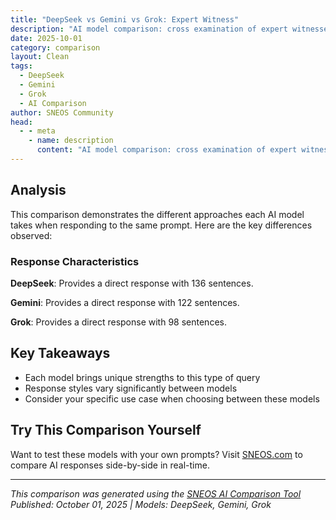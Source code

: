 ```yaml
---
title: "DeepSeek vs Gemini vs Grok: Expert Witness"
description: "AI model comparison: cross examination of expert witnesses..."
date: 2025-10-01
category: comparison
layout: Clean
tags:
  - DeepSeek
  - Gemini
  - Grok
  - AI Comparison
author: SNEOS Community
head:
  - - meta
    - name: description
      content: "AI model comparison: cross examination of expert witnesses..."
---
```


<ChatComparison
  title="DeepSeek vs Gemini vs Grok: Expert Witness"
  prompt="cross examination of expert witnesses"
  :responses='{
    "DeepSeek": "Of course. Cross-examination of an expert witness is one of the most challenging and high-stakes aspects of litigation. The goal is not to have a debate with the expert, but to strategically undermine their credibility, the foundation of their opinion, or the opinion itself in the eyes of the judge or jury.\n\nHere is a comprehensive guide, broken down into core principles, specific techniques, and a structural approach.\n\n### I. The Golden Rules of Cross-Examining an Expert\n\n1.  **Have a Clear, Limited Objective:** You will not get the expert to recant their entire opinion. Your goal is to achieve specific, attainable points that help your case. Examples:\n    *   \u0022The expert\u0027s opinion is based on incomplete information.\u0022\n    *   \u0022The expert is being paid a significant fee for their testimony.\u0022\n    *   \u0022The expert\u0027s methodology is not universally accepted.\u0022\n    *   \u0022A respected treatise contradicts the expert\u0027s key conclusion.\u0022\n\n2.  **Ask Only Leading Questions:** This is the most fundamental rule. You must control the witness and not give them a platform to explain. The question should contain the answer.\n    *   **Bad:** \u0022Can you explain your methodology?\u0022\n    *   **Good:** \u0022You relied on the 2015 edition of the ASTM standards, correct?\u0022\n\n3.  **One New Fact Per Question:** Keep it simple. Complex questions allow the expert to quibble, disagree with one part, or give a non-responsive answer.\n    *   **Bad:** \u0022You didn\u0027t consider the weather data or the maintenance logs, did you?\u0022\n    *   **Good:** \u0022You did not review the maintenance logs for the machine, correct?\u0022 (Wait for answer). \u0022And you also did not review the National Weather Service data for that day, correct?\u0022\n\n4.  **Know the Answer Before You Ask:** Never ask a question you don\u0027t know the answer to. Your cross should be based entirely on the expert\u0027s deposition, report, published works, and other reliable sources.\n\n5.  **Listen Carefully and Don\u0027t Argue:** If the expert gives a non-responsive or slippery answer, remain calm. You can often use it against them later. If necessary, you can say, \u0022I\u0027ll rephrase the question,\u0022 or \u0022My question was...\u0022 Arguing makes you look bad and gives the expert control.\n\n6.  **The \u0022Why\u0022 Question is Almost Always a Trap:** Never ask an expert \u0022Why?\u0022 on cross-examination. It cedes control and allows them to explain and reinforce their opinion. The only time to ask \u0022why\u0022 is when you are 100% certain the answer will be devastating to them and there is no recovery.\n\n---\n\n### II. The \u0022Arenas of Attack\u0022: Where to Focus Your Cross\n\nYou can challenge an expert in several key areas. Pick the ones that are strongest for your case.\n\n#### 1. Attacking the Expert\u0027s Qualifications \u0026 Bias\nThe goal is to show they are not the impartial authority they claim to be.\n*   **Financial Bias:** \u0022You are being paid $[X] per hour for your work on this case, correct?\u0022 \u0022In the last five years, you have testified for plaintiffs/defendants in [Y] number of cases?\u0022 \u0022The vast majority of your testimony has been for one side, hasn\u0027t it?\u0022\n*   **\u0022Hired Gun\u0022:** Show a pattern of always testifying for the same side or always reaching conclusions favorable to the party who hired them.\n*   **Lack of Specific Expertise:** \u0022Your PhD is in mechanical engineering, but this case involves polymer chemistry, doesn\u0027t it?\u0022 \u0022You\u0027ve never designed a product like the one at issue, have you?\u0022\n\n#### 2. Attacking the Foundation of the Opinion (The \u0022Daubert\u0022 Challenge)\nThe goal is to show their opinion is built on a shaky foundation. This is often the most effective approach.\n*   **Insufficient Data:** \u0022You never visited the accident scene, did you?\u0022 \u0022You did not speak to any of the eyewitnesses, correct?\u0022 \u0022Your opinion is based solely on the documents my opponent provided to you, isn\u0027t that true?\u0022\n*   **Reliance on Hearsay:** \u0022That fact you just relied on came from a statement by Mr. Jones, who isn\u0027t here to testify, correct?\u0022\n*   **Facts Assumed but Not Proven:** \u0022Your entire opinion depends on the assumption that the plaintiff was wearing a seatbelt. But you have no firsthand knowledge of that fact, do you?\u0022\n\n#### 3. Attacking the Methodology\nThe goal is to show their process was flawed or not scientifically sound.\n*   **Deviations from Standards:** \u0022The industry standard, ASTM E678, requires testing at three different temperatures, but you only tested at one, correct?\u0022\n*   **Unreliable Testing:** \u0022The machine you used for testing has a known error rate of 5%, doesn\u0027t it?\u0022 \u0022You did not calibrate the machine on the day of the test, did you?\u0022\n*   **Subjective vs. Objective:** \u0022Your \u0027differential diagnosis\u0027 is really just a process of elimination, isn\u0027t it?\u0022 \u0022And another qualified expert could start with a different list of possibilities and reach a different conclusion, couldn\u0027t they?\u0022\n\n#### 4. Attacking the Conclusions Themselves\nThe goal is to create doubt about the opinion\u0027s certainty and show other possible conclusions.\n*   **Overstatement of Certainty:** \u0022On direct, you said you were \u0027certain\u0027 of your conclusion. But in your deposition, you agreed it was only \u0027likely,\u0027 didn\u0027t you?\u0022 (This requires a prior inconsistent statement from the deposition).\n*   **Other Possible Causes:** \u0022You would agree that [Alternative Cause A] could also explain the failure, wouldn\u0027t you?\u0022 \u0022And [Alternative Cause B] is also a possibility, correct?\u0022\n*   **Use of Learned Treatises:** If you\u0027ve laid the proper foundation, you can confront them with a respected authority. \u0022I\u0027d like to direct your attention to Chapter 4 of *Clinical Toxicology: Principles and Mechanisms*... Would you agree this is a authoritative text in your field? ... The text states \u0027[Contradictory Quote],\u0027 doesn\u0027t it?\u0022\n\n---\n\n### III. A Step-by-Step Structure for Cross-Examination\n\n**1. The Introduction (Neutral or Even Positive):**\nStart by getting the expert to agree to simple, non-controversial facts about their background and the general principles of their field. This makes you seem fair and lulls them into a pattern of saying \u0022yes.\u0022\n\n**2. The Transition (Setting the Stage):**\nMove to the specific work they did on *this case*. \u0022Now I\u0027d like to turn to the work you did specifically for this lawsuit.\u0022 Establish what they did and, more importantly, what they *did not* do.\n\n**3. The Core Attack (Implementing Your Strategy):**\nThis is where you execute your plan from the \u0022Arenas of Attack\u0022 above. Use short, leading questions to walk them through the weaknesses in their qualifications, basis, methodology, or conclusions.\n*   **Use the \u0022Three C\u0027s\u0022 Method:** Be **Clear**, **Concise**, and **Control** the witness.\n\n**4. The Climax (The \u0022Money Shot\u0022):**\nThis is your key point. It should be a single, powerful statement that encapsulates your entire cross. It\u0027s often a question that forces them to agree with your central theme.\n*   *Example (Bias):* \u0022So, the truth is, Dr. Smith, you wouldn\u0027t be here today if my opponent wasn\u0027t paying you, would you?\u0022\n*   *Example (Foundation):* \u0022So, your entire opinion rests on an assumption that has not been proven in this courtroom, true?\u0022\n*   *Example (Certainty):* \u0022So, while you have *an* opinion, other qualified experts could reasonably have a *different* opinion, couldn\u0027t they?\u0022\n\n**5. The Conclusion (Sit Down):**\nOnce you\u0027ve made your point, stop. Do not ask one more question. Go back to your seat. The last thing the jury remembers should be your strongest point.\n\n---\n\n### Sample Cross-Examination Script (Shortened Example)\n\n**Case:** Slip and fall. Plaintiff\u0027s engineering expert testifies the staircase was unsafe.\n\n**Your Theme:** The expert\u0027s opinion is based on a theoretical model, not the real-world facts of the case.\n\n\u003E **You:** Dr. Jones, you\u0027re a professional engineer, correct?\n\u003E **Expert:** Yes.\n\u003E **You:** And as an engineer, you rely on accurate data to form your opinions?\n\u003E **You:** You prepared a report for this case?\n\u003E **Expert:** I did.\n\u003E **You:** And your report states that your opinions are based on your \u0022review of the relevant evidence\u0022?\n\u003E **Expert:** That\u0027s correct.\n\u003E **You:** You never visited the property where the staircase is located, did you?\n\u003E **Expert:** No, I did not.\n\u003E **You:** So you never personally measured the exact height of each step?\n\u003E **Expert:** That is correct.\n\u003E **You:** You never tested the slip-resistance of the actual treads with a tribometer?\n\u003E **Expert:** I did not.\n\u003E **You:** You don\u0027t know what kind of shoes the plaintiff was wearing that day, do you?\n\u003E **Expert:** I do not.\n\u003E **You:** In fact, your entire analysis is based on photographs and a set of blueprints provided to you by the plaintiff\u0027s attorney, isn\u0027t that true?\n\u003E **Expert:** Yes, that was the information I used.\n\u003E **You:** So, your opinion that the staircase was \u0022unreasonably dangerous\u0022 is based entirely on a theoretical review of documents, not any real-world inspection or testing of the actual staircase on the day of the incident. Correct?\n\u003E **Expert:** ...It\u0027s based on the",
    "Gemini": "Okay, let\u0027s break down the cross-examination of expert witnesses. It\u0027s a critical part of any trial where expert testimony is presented, and it requires careful planning and execution. Here\u0027s a comprehensive overview:\n\n**What is Cross-Examination of an Expert Witness?**\n\nIt\u0027s the process where the opposing party (the one who *didn\u0027t* call the expert) gets to question the expert after they\u0027ve testified on direct examination. The goal is to:\n\n*   **Challenge the expert\u0027s opinions:** Cast doubt on the validity, accuracy, or reliability of their conclusions.\n*   **Undermine the expert\u0027s credibility:** Question their qualifications, experience, impartiality, or integrity.\n*   **Expose weaknesses in the underlying data or methodology:** Show that the information the expert relied on was flawed or that their methods were not sound.\n*   **Elicit favorable information:** Get the expert to admit facts or opinions that support your case, even if indirectly.\n*   **Lay the groundwork for your own expert:** Set up points that your own expert can later refute or expand upon.\n*   **Confuse the Jury:** Sometimes, a goal is to muddy the waters so much that the jury doesn\u0027t know what to believe and sides with your client.\n\n**Key Goals and Strategies**\n\n1.  **Preparation is Paramount:**\n\n    *   **Thoroughly Review the Expert\u0027s Report and Deposition:** Know everything the expert has said and written. Look for inconsistencies, ambiguities, or weaknesses.\n    *   **Research the Expert:** Investigate their background, qualifications, publications, past testimony, and any potential biases.  A good starting point is a Google search, but also look at specialized databases and professional organizations. Search for any prior cases where their testimony was criticized.\n    *   **Consult with Your Own Expert:** Get their input on the opposing expert\u0027s opinions, methodology, and potential weaknesses. Your expert can help you identify crucial areas to attack.\n    *   **Develop a Focused Strategy:** Don\u0027t try to attack everything. Identify the key weaknesses in the expert\u0027s testimony and focus your cross-examination on those areas.\n    *   **Outline Your Questions:** Prepare a detailed outline of the questions you want to ask, but be flexible and adapt as the cross-examination unfolds.\n\n2.  **Questioning Techniques:**\n\n    *   **Leading Questions:** Cross-examination is primarily conducted using leading questions (questions that suggest the answer). This allows you to control the narrative and elicit specific information.  Examples:\n        *   \u0022Isn\u0027t it true that...?\u0022\n        *   \u0022You agree that...?\u0022\n        *   \u0022You stated in your report that...?\u0022\n    *   **Short, Clear Questions:** Keep your questions concise and easy to understand. Avoid complex or ambiguous questions that could confuse the jury or give the expert room to evade.\n    *   **Control the Witness:** Don\u0027t let the expert ramble or give lengthy explanations. Interrupt politely but firmly if they stray from the question. Use phrases like, \u0022Yes or no, please,\u0022 or \u0022That wasn\u0027t my question.\u0022\n    *   **Impeachment:** If the expert contradicts a prior statement (e.g., from their report, deposition, or previous testimony), confront them with the inconsistency. This is a powerful way to undermine their credibility.  The formula is usually:\n        1.  **Commit:** Get the expert to agree to the current statement.\n        2.  **Credit:** Show the prior inconsistent statement (emphasize its credibility - where it came from)\n        3.  **Confront:** Read the prior inconsistent statement.\n    *   **Hypothetical Questions:** Use hypothetical scenarios to challenge the expert\u0027s assumptions or expose the limitations of their opinions.  Ensure the hypothetical is based on facts in evidence.\n    *   **Admissions:** Try to get the expert to concede points that support your case, even if they are minor.  Small admissions can build up over time.\n    *   **\u0022Why\u0022 Questions (Use Sparingly):** \u0022Why\u0022 questions can be dangerous because they give the expert an opportunity to explain their reasoning. However, they can be effective if you are confident that the expert\u0027s explanation will be weak or unconvincing.\n\n3.  **Areas of Attack:**\n\n    *   **Qualifications:**\n        *   **Lack of Expertise:** Argue that the expert\u0027s training or experience is not directly relevant to the issues in the case.\n        *   **Board Certification:** Question whether the expert is board-certified in the relevant specialty.\n        *   **Publications and Research:**  Ask about the expert\u0027s publications and research. Have they published in peer-reviewed journals?  Have their findings been challenged by other experts?\n    *   **Bias and Impartiality:**\n        *   **Financial Interest:**  Inquire about the expert\u0027s fees, how much they have earned from testifying in similar cases, and whether they have a financial interest in the outcome of the case.\n        *   **Relationship with the Party:**  Explore any relationship the expert has with the party who hired them (e.g., prior collaboration, friendship, etc.).\n        *   **History of Testifying:**  Ask about the frequency with which the expert testifies, and whether they primarily testify for one side (e.g., plaintiffs or defendants).\n    *   **Methodology and Data:**\n        *   **Reliability and Validity:** Challenge the reliability and validity of the methods and techniques the expert used.\n        *   **Insufficient Data:** Argue that the expert based their opinions on incomplete or inaccurate data.\n        *   **Assumptions:**  Examine the assumptions the expert made and argue that they are unreasonable or unsupported by the evidence.\n        *   **Peer Review:** Ask whether the expert\u0027s methods have been subjected to peer review.\n    *   **Inconsistencies:**\n        *   **Prior Statements:**  Impeach the expert with prior inconsistent statements from their report, deposition, or previous testimony.\n        *   **Contradictory Opinions:**  Point out inconsistencies between the expert\u0027s opinions in the current case and opinions they have expressed in other cases or publications.\n        *   **Conflicts with Other Experts:** Highlight conflicts between the expert\u0027s opinions and the opinions of other experts in the case.\n\n4.  **Important Considerations:**\n\n    *   **Know Your Audience:** Tailor your cross-examination to the jury. Use language they can understand and avoid technical jargon.\n    *   **Maintain Professionalism:** Be respectful to the expert, even when you are challenging their opinions. Avoid being argumentative or confrontational.\n    *   **Listen Carefully:** Pay close attention to the expert\u0027s answers. They may reveal unexpected information or vulnerabilities that you can exploit.\n    *   **Don\u0027t Ask Questions You Don\u0027t Know the Answer To:** This is especially true in cross-examination of an expert.  You should have a good idea of what the expert\u0027s answer will be before you ask the question.  If you don\u0027t, you risk opening the door to damaging testimony.\n    *   **Know When to Stop:** Don\u0027t overdo it. Once you have made your point, stop asking questions. Prolonging the cross-examination can give the expert an opportunity to recover or clarify their testimony.\n    *   **Preserve Objections:** Make sure to properly object to any inadmissible testimony or improper questioning by the opposing counsel.\n\n**Example Scenario:**\n\nLet\u0027s say you\u0027re defending a product liability case where the plaintiff claims a defective product caused their injury. The plaintiff\u0027s expert is a biomechanical engineer who testifies that the product\u0027s design created excessive stress on the plaintiff\u0027s joint, leading to the injury.\n\nHere\u0027s how you might approach the cross-examination:\n\n1.  **Qualifications:**\n\n    *   Q: \u0022Dr. Smith, while you have a degree in biomechanical engineering, you\u0027re not a medical doctor, correct?\u0022\n    *   Q: \u0022You haven\u0027t personally treated patients with this type of injury, have you?\u0022\n\n2.  **Methodology:**\n\n    *   Q: \u0022Dr. Smith, your analysis relies on a computer model, correct?\u0022\n    *   Q: \u0022And that model is based on certain assumptions about the forces involved?\u0022\n    *   Q: \u0022Isn\u0027t it true that even small changes in those assumptions can significantly affect the model\u0027s results?\u0022\n    *   Q: \u0022Did you take into account the plaintiff\u0027s pre-existing condition when you ran your model?\u0022 (If the answer is no) \u0022Wouldn\u0027t that be important to consider?\u0022\n\n3.  **Bias:**\n\n    *   Q: \u0022Dr. Smith, you\u0027ve testified as an expert in product liability cases many times before, haven\u0027t you?\u0022\n    *   Q: \u0022And you\u0027ve typically testified on behalf of plaintiffs in those cases?\u0022\n    *   Q: \u0022In fact, more than 90% of your income from expert testimony comes from representing plaintiffs, isn\u0027t that right?\u0022\n\n4.  **Inconsistencies:**\n\n    *   (If the expert made a statement in their report that contradicts their deposition testimony)\n        *   Q: \u0022Dr. Smith, you stated on direct examination that the product applied excessive force to the joint.\u0022\n        *   Q: \u0022But isn\u0027t it true that in your report, on page 5, you wrote, \u0027The forces applied by the product were within the normal range\u0027?\u0022 (Present the report and have the expert confirm that is what they wrote)\n\n**Common Mistakes to Avoid:**\n\n*   **Arguing with the Expert:** This can alienate the jury and make you look unprofessional.\n*   **Asking Open-Ended Questions:** Avoid questions that allow the expert to give long, rambling answers.\n*   **Going on a Fishing Expedition:** Have a clear purpose for each question you ask.\n*   **Losing Control of the Witness:** Be assertive and prevent the expert from evading your questions.\n*   **Being Unprepared:** Thorough preparation is essential for effective cross-examination.\n\n**In summary:**  Cross-examining expert witnesses is a challenging but crucial skill for any trial lawyer.  It requires meticulous preparation, a strategic approach, and the ability to think on your feet. By understanding the principles and techniques discussed above, you can effectively challenge the expert\u0027s opinions, undermine their credibility, and advance your client\u0027s case. Good luck!\n",
    "Grok": "Cross-examination of expert witnesses is a critical component of the legal process in trials, where an attorney questions an expert witness presented by the opposing side to challenge their credibility, methodology, conclusions, or the reliability of their testimony. Expert witnesses are typically professionals with specialized knowledge in a specific field (e.g., medicine, forensics, engineering, or finance) who provide opinions or analyses to assist the court in understanding complex issues. The goal of cross-examination is to expose weaknesses in their testimony, undermine their authority, or highlight biases while adhering to legal and evidentiary rules.\n\nBelow is an overview of strategies, considerations, and best practices for cross-examining expert witnesses:\n\n---\n\n### **Purpose of Cross-Examination of Expert Witnesses**\n1. **Challenge Credibility**: Question the expert\u2019s qualifications, experience, or potential biases (e.g., financial incentives or prior relationships with the opposing party).\n2. **Undermine Methodology**: Attack the validity of the methods, data, or assumptions used by the expert to reach their conclusions.\n3. **Highlight Inconsistencies**: Point out contradictions in the expert\u2019s testimony, reports, or prior statements.\n4. **Limit the Impact of Testimony**: Minimize the weight the jury or judge places on the expert\u2019s opinions by showing they are speculative or unreliable.\n5. **Expose Bias or Partiality**: Suggest the expert is not a neutral party but rather an advocate for the side that hired them.\n\n---\n\n### **Key Strategies for Cross-Examination**\nCross-examining an expert requires careful preparation, as they are often well-versed in their field and trained to handle tough questions. Attorneys must strike a balance between being assertive and respectful to avoid alienating the jury or judge.\n\n#### 1. **Preparation and Research**\n- **Review Qualifications**: Scrutinize the expert\u2019s CV, publications, prior testimony, and professional history for inconsistencies or exaggerations. Check for any disciplinary actions or lawsuits against them.\n- **Study Their Report**: Analyze the expert\u2019s written report or deposition testimony for errors, unsupported claims, or areas of ambiguity.\n- **Consult Your Own Expert**: Work with your side\u2019s expert witness to understand technical issues and identify flaws in the opposing expert\u2019s analysis.\n- **Know the Field**: Familiarize yourself with basic concepts, terminology, and standards in the expert\u2019s field to ask pointed questions (without pretending to be an expert yourself).\n\n#### 2. **Attack Qualifications (if Applicable)**\n- Question whether the expert has the appropriate training, certifications, or experience to opine on the specific issue. For example:\n  - \u201CIsn\u2019t it true that you have never worked on a case involving this specific type of injury before?\u201D\n  - \u201CCan you explain why you haven\u2019t published any peer-reviewed articles in this area?\u201D\n- Highlight if the expert is stretching beyond their area of expertise (e.g., a general physician opining on a specialized surgical procedure).\n\n#### 3. **Question Methodology and Reliability**\n- Challenge the scientific or logical basis of the expert\u2019s opinions by focusing on:\n  - **Data Used**: Were the data sources reliable, complete, or relevant? For example, \u201CDidn\u2019t you rely on outdated studies to form your opinion?\u201D\n  - **Assumptions**: Were the assumptions made by the expert reasonable? For example, \u201CIsn\u2019t it true that your conclusion depends on an unproven assumption?\u201D\n  - **Testing**: If applicable, ask whether the expert conducted independent testing or merely relied on others\u2019 work.\n  - **Adherence to Standards**: Did the expert follow industry or professional standards (e.g., for forensic analysis or medical diagnosis)?\n- Use the **Daubert Standard** (in the U.S.) or similar legal criteria to argue that the expert\u2019s methodology is not scientifically valid or widely accepted in their field. Questions might focus on whether the method is testable, peer-reviewed, or has a known error rate.\n\n#### 4. **Expose Bias or Conflict of Interest**\n- Investigate whether the expert has a financial or personal interest in the case outcome. For instance:\n  - \u201CIsn\u2019t it true that you\u2019ve been paid $50,000 by the opposing party for your testimony in this case?\u201D\n  - \u201CHave you testified exclusively for plaintiffs/defendants in similar cases over the past five years?\u201D\n- Highlight if the expert has a history of providing testimony for the same attorney or firm, suggesting they might be a \u201Chired gun.\u201D\n\n#### 5. **Focus on Inconsistencies**\n- Compare the expert\u2019s current testimony with prior statements (e.g., in depositions, reports, or other cases) to reveal contradictions.\n  - \u201CIn your deposition, you stated X, but today you\u2019re saying Y. Can you explain this discrepancy?\u201D\n- Point out if the expert ignored key evidence or failed to consider alternative explanations.\n\n#### 6. **Simplify for the Jury**\n- Break down complex testimony into simple terms to reveal flaws or overstatements. Avoid jargon and ensure the jury understands the weaknesses you\u2019re pointing out.\n  - \u201CSo, in plain English, are you saying your opinion is based on a guess rather than hard evidence?\u201D\n- Use analogies or hypothetical scenarios to make technical points more relatable.\n\n#### 7. **Control the Witness**\n- Ask **leading questions** to keep the expert from giving long-winded or evasive answers. For example:\n  - \u201CIsn\u2019t it true that your report failed to account for variable X?\u201D\n- Avoid open-ended questions that allow the expert to elaborate or strengthen their position.\n- Be polite but firm\u2014don\u2019t argue with the expert or appear hostile, as this could backfire with the jury.\n\n#### 8. **Know When to Stop**\n- Avoid over-cross-examining. If the expert\u2019s testimony isn\u2019t damaging or if you\u2019ve already made key points, don\u2019t risk giving them a chance to rehabilitate their credibility by asking unnecessary questions.\n\n---\n\n### **Legal and Ethical Boundaries**\n- **Admissibility Rules**: Ensure your line of questioning aligns with rules of evidence (e.g., Federal Rules of Evidence in the U.S., particularly Rule 702 on expert testimony). Don\u2019t ask questions that will be objected to as irrelevant or outside the scope of direct examination.\n- **Daubert/Frye Challenges**: If the expert\u2019s methodology is fundamentally flawed, consider a pre-trial motion to exclude their testimony rather than relying solely on cross-examination.\n- **Respect Professionalism**: Avoid personal attacks or unnecessary hostility, as this could alienate the jury or judge and make the expert appear sympathetic.\n- **Scope of Testimony**: Stick to the expert\u2019s direct testimony and avoid delving into areas not covered, unless the court permits it.\n\n---\n\n### **Common Challenges and How to Handle Them**\n1. **Evasive Answers**: If the expert dodges questions, rephrase or repeat them in a concise, direct manner. For example, \u201CI\u2019ll ask again\u2014did you or did you not consider this piece of evidence?\u201D\n2. **Overly Technical Responses**: Politely interrupt or ask the expert to explain in simpler terms for the jury\u2019s benefit. For example, \u201CCan you explain that without using technical jargon so we can all understand?\u201D\n3. **Strong Credibility**: If the expert is highly credible, focus on specific flaws in their analysis rather than a broad attack on their character or qualifications.\n4. **Sympathetic Witness**: If the expert appears likable, maintain a respectful tone while still being assertive in pointing out weaknesses.\n\n---\n\n### **After Cross-Examination**\n- **Summarize Key Points**: During closing arguments, remind the jury or judge of the weaknesses you exposed in the expert\u2019s testimony.\n- **Use Your Own Expert**: If necessary, present your own expert witness during rebuttal to counter the opposing expert\u2019s claims with stronger evidence or analysis.\n\n---\n\n### **Conclusion**\nCross-examining an expert witness is both an art and a science, requiring meticulous preparation, strategic questioning, and adaptability. The attorney must balance technical understanding with persuasive communication to effectively challenge the expert\u2019s testimony without losing the trust of the jury or judge. By focusing on qualifications, methodology, bias, and inconsistencies, and by adhering to legal and ethical standards, attorneys can significantly weaken the opposing expert\u2019s impact on the case.\n\nIf you have a specific context or case in mind (e.g., medical malpractice, criminal law, or civil litigation), I can provide more tailored advice or sample questions for cross-examination. Let me know!"
  }'
  published-date="22:27"
/>

## Analysis

This comparison demonstrates the different approaches each AI model takes when responding to the same prompt. Here are the key differences observed:

### Response Characteristics

**DeepSeek**: Provides a direct response with 136 sentences. 

**Gemini**: Provides a direct response with 122 sentences. 

**Grok**: Provides a direct response with 98 sentences. 

## Key Takeaways

- Each model brings unique strengths to this type of query
- Response styles vary significantly between models
- Consider your specific use case when choosing between these models

## Try This Comparison Yourself

Want to test these models with your own prompts? Visit [SNEOS.com](https://sneos.com) to compare AI responses side-by-side in real-time.

---

*This comparison was generated using the [SNEOS AI Comparison Tool](https://sneos.com)*
*Published: October 01, 2025 | Models: DeepSeek, Gemini, Grok*
